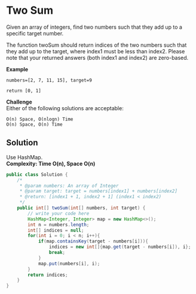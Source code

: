 # Two Sum
Given an array of integers, find two numbers such that they add up to a specific target number.

The function twoSum should return indices of the two numbers such that they add up to the target, where index1 must be less than index2. Please note that your returned answers (both index1 and index2) are zero-based.

**Example**  
```
numbers=[2, 7, 11, 15], target=9

return [0, 1]
```
**Challenge**  
Either of the following solutions are acceptable:
```
O(n) Space, O(nlogn) Time  
O(n) Space, O(n) Time  
```
## Solution
Use HashMap.  
**Complexity: Time O(n), Space O(n)**
```java
public class Solution {
    /*
     * @param numbers: An array of Integer
     * @param target: target = numbers[index1] + numbers[index2]
     * @return: [index1 + 1, index2 + 1] (index1 < index2)
     */
    public int[] twoSum(int[] numbers, int target) {
        // write your code here
        HashMap<Integer, Integer> map = new HashMap<>();
        int n = numbers.length;
        int[] indices = null;
        for(int i = 0; i < n; i++){
            if(map.containsKey(target - numbers[i])){
                indices = new int[]{map.get(target - numbers[i]), i};
                break;
            }
            map.put(numbers[i], i);
        }
        return indices;
    }
}

```
